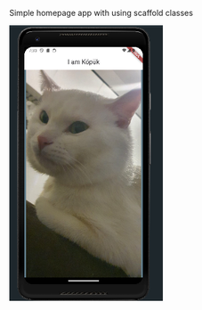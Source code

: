 Simple homepage app with  using scaffold classes





<img src="https://github.com/Ms-elliebb/I_Am_Kopuk/blob/main/for%20README/APP.png">
